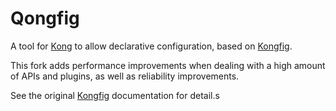 # Qongfig

A tool for [Kong](https://getkong.org/) to allow declarative configuration, based on [Kongfig](https://github.com/mybuilder/kongfig).

This fork adds performance improvements when dealing with a high amount of APIs and plugins, as well as reliability improvements.

See the original [Kongfig](https://github.com/mybuilder/kongfig) documentation for detail.s
